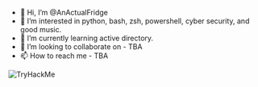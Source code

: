- 👋 Hi, I’m @AnActualFridge
- 👀 I’m interested in python, bash, zsh, powershell, cyber security, and good music.
- 🌱 I’m currently learning active directory.  
- 💞️ I’m looking to collaborate on  - TBA
- 📫 How to reach me  - TBA

<!---
AnActualFridge/AnActualFridge is a ✨ special ✨ repository because its `README.md` (this file) appears on your GitHub profile.
You can click the Preview link to take a look at your changes.
--->
 <img src="https://tryhackme-badges.s3.amazonaws.com/Thoon.png" alt="TryHackMe">
